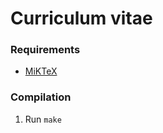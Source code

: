 # Curriculum vitae

### Requirements

- [MiKTeX](https://miktex.org/)

### Compilation

1. Run `make`
